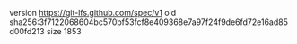 version https://git-lfs.github.com/spec/v1
oid sha256:3f7122068604bc570bf53fcf8e409368e7a97f24f9de6fd72e16ad85d00fd213
size 1853
